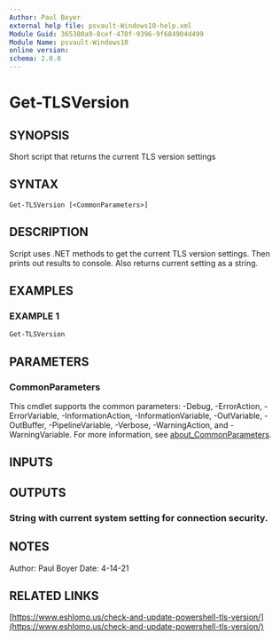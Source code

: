 ```yaml
---
Author: Paul Boyer
external help file: psvault-Windows10-help.xml
Module Guid: 365380a9-8cef-470f-9396-9f684904d499
Module Name: psvault-Windows10
online version:
schema: 2.0.0
---
```


# Get-TLSVersion

## SYNOPSIS
Short script that returns the current TLS version settings

## SYNTAX

```
Get-TLSVersion [<CommonParameters>]
```

## DESCRIPTION
Script uses .NET methods to get the current TLS version settings.
Then prints out results to console.
Also returns current setting as a string.

## EXAMPLES

### EXAMPLE 1
```
Get-TLSVersion
```

## PARAMETERS

### CommonParameters
This cmdlet supports the common parameters: -Debug, -ErrorAction, -ErrorVariable, -InformationAction, -InformationVariable, -OutVariable, -OutBuffer, -PipelineVariable, -Verbose, -WarningAction, and -WarningVariable. For more information, see [about_CommonParameters](http://go.microsoft.com/fwlink/?LinkID=113216).

## INPUTS

## OUTPUTS

### String with current system setting for connection security.
## NOTES
Author: Paul Boyer
Date: 4-14-21

## RELATED LINKS

[https://www.eshlomo.us/check-and-update-powershell-tls-version/](https://www.eshlomo.us/check-and-update-powershell-tls-version/)


